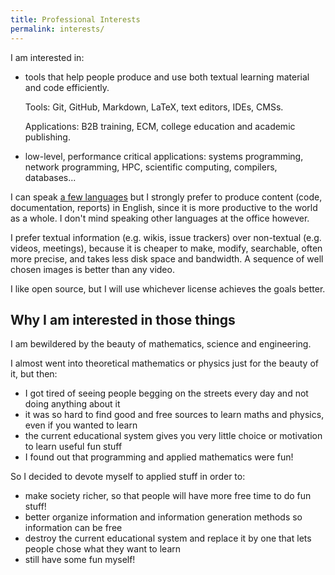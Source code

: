 ```yaml
---
title: Professional Interests
permalink: interests/
---
```


I am interested in:

-   tools that help people produce and use both textual learning material and code efficiently.

    Tools: Git, GitHub, Markdown, LaTeX, text editors, IDEs, CMSs.

    Applications: B2B training, ECM, college education and academic publishing.

-   low-level, performance critical applications: systems programming, network programming, HPC, scientific computing, compilers, databases...

I can speak [a few languages](/skills#natural-languages) but I strongly prefer to produce content (code, documentation, reports) in English, since it is more productive to the world as a whole. I don't mind speaking other languages at the office however.

I prefer textual information (e.g. wikis, issue trackers) over non-textual (e.g. videos, meetings), because it is cheaper to make, modify, searchable, often more precise, and takes less disk space and bandwidth. A sequence of well chosen images is better than any video.

I like open source, but I will use whichever license achieves the goals better.

## Why I am interested in those things

I am bewildered by the beauty of mathematics, science and engineering.

I almost went into theoretical mathematics or physics just for the beauty of it, but then:

- I got tired of seeing people begging on the streets every day and not doing anything about it
- it was so hard to find good and free sources to learn maths and physics, even if you wanted to learn
- the current educational system gives you very little choice or motivation to learn useful fun stuff
- I found out that programming and applied mathematics were fun!

So I decided to devote myself to applied stuff in order to:

- make society richer, so that people will have more free time to do fun stuff!
- better organize information and information generation methods so information can be free
- destroy the current educational system and replace it by one that lets people chose what they want to learn
- still have some fun myself!
